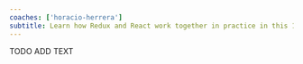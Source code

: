 ```yaml
---
coaches: ['horacio-herrera']
subtitle: Learn how Redux and React work together in practice in this 1-day workshop in Barcelona, from Redux fundamentals and FP through to Redux Middlewares
---
```


TODO ADD TEXT
